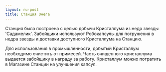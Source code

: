 ```yaml
---
layout: ru-post
title: Станция Омега
---
```


Станция была построена с целью добычи Кристаллума из недр звезды 'Садамелик'. Забойщики используют Робокапсулы для погружения в недра звезды и доставки доступного Кристаллума на Станцию.

Для использования в промышленности, добытый Кристаллум необходимо очистить от примесей. Часть очищенного кристаллума  выдается забойщику в награду за работу. Кристаллум можно потратить в Магазине Станции на улучшения капсул.
